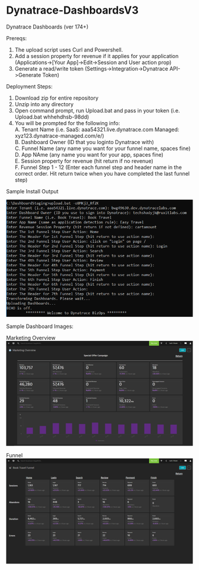 # Dynatrace-DashboardsV3
Dynatrace Dashboards (ver 174+)

Prereqs:

  1. The upload script uses Curl and Powershell. 
  2. Add a session property for revenue if it applies for your application (Applications->[Your App]->Edit->Session and User action prop)
  3. Generate a read/write token (Settings->Integration->Dynatrace API->Generate Token)

Deployment Steps:

  1. Download zip for entire repository
  2. Unzip into any directory
  3. Open command prompt, run Upload.bat and pass in your token (i.e. Upload.bat whhehdhsb-98dd)
  4. You will be prompted for the following info:<br/>
    A. Tenant Name (i.e. SaaS: aaa54321.live.dynatrace.com Managed: xyz123.dynatrace-managed.com/e/<Env UUID>)<br/>
    B. Dashboard Owner (ID that you loginto Dynatrace with)<br/>
    C. Funnel Name (any name you want for your funnel name, spaces fine)<br/>
    D. App NAme (any name you want for your app, spaces fine)<br/>
    E. Session property for revenue (hit return if no revenue)<br/>
    F. Funnel Step 1 - 12 (Enter each funnel step and header name in the correct order. Hit return twice when you have completed the last funnel step)<br/>
  
 Sample Install Output
 
 ![Shady](Images/Install.png)
  
 Sample Dashboard Images:
  
  Marketing Overview
  ![Marketing Overview](Images/MarketingOverview.png)
  
  Funnel
  ![Book Travel Funnel](Images/Funnel.png)
